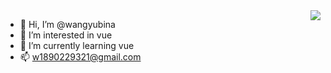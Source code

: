  <img align="right" src="https://github-readme-stats.vercel.app/api?username=wangyubina&show_icons=true">
 
- 👋 Hi, I’m @wangyubina
- 👀 I’m interested in vue
- 🌱 I’m currently learning vue  
- 📫 w1890229321@gmail.com

